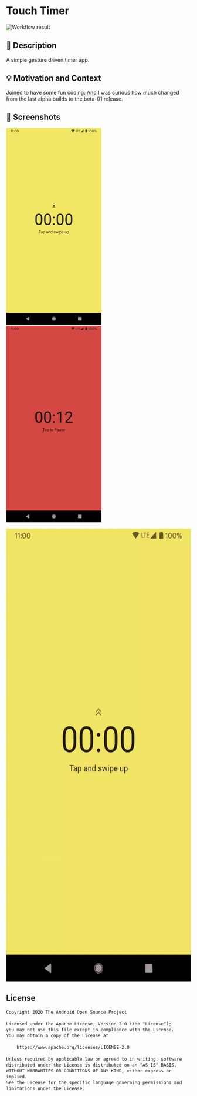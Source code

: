 # Touch Timer

![Workflow result](https://github.com/markushi/compose-timer/workflows/Check/badge.svg)

## :scroll: Description
A simple gesture driven timer app.


## :bulb: Motivation and Context
Joined to have some fun coding. And I was curious how much changed from the last alpha builds to the beta-01 release.


## :camera_flash: Screenshots
<!-- You can add more screenshots here if you like -->
<img src="/results/screenshot_1.png" width="260">&emsp;<img src="/results/screenshot_2.png" width="260">


<img src="/results/video.gif" width="600" height="1233">

## License
```
Copyright 2020 The Android Open Source Project

Licensed under the Apache License, Version 2.0 (the "License");
you may not use this file except in compliance with the License.
You may obtain a copy of the License at

    https://www.apache.org/licenses/LICENSE-2.0

Unless required by applicable law or agreed to in writing, software
distributed under the License is distributed on an "AS IS" BASIS,
WITHOUT WARRANTIES OR CONDITIONS OF ANY KIND, either express or implied.
See the License for the specific language governing permissions and
limitations under the License.
```